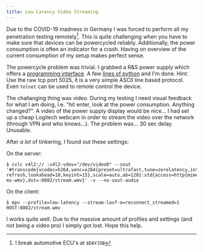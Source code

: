 ```yaml
---
title: Low Latency Video Streaming
---
```


Due to the COVID-19 madness in Germany I was forced to perform all my penetration testing remotely[^1].
This is quite challenging when you have to make sure that devices can be powercycled reliably.
Additionally, the power consumption is often an indicator for a crash.
Having on overview of the current consumption of my setup makes perfect sense.

[^1]: I break automotive ECU's at `$DAYJOB`

The powercycle problem was trivial.
I grabbed a R&S power supply which offers a [programming interface](https://cdn.rohde-schwarz.com/pws/dl_downloads/dl_common_library/dl_manuals/gb_1/h/hmc804x/HMC804x_SCPI_ProgrammersManual_en_02.pdf).
A few [lines of python](https://git.sr.ht/~rumpelsepp/netzteil/tree/master/netzteil) and I'm done.
Hint: Use the raw tcp port 5025, it is a very simple ASCII line based protocol.
Even `telnet` can be used to remote control the device.

The challanging thing was video.
During my testing I need visual feedback for what I am doing, i.e. "hit enter, look at the power consumption. Anything changed?".
A video of the power supply display would be nice…
I had set up a cheap Logitech webcam in order to stream the video over the network (through VPN and who knows…).
The problem was… 30 sec delay.
Unusable.

After *a lot* of tinkering, I found out these settings:

On the server:

```
$ cvlc v4l2:// :v4l2-vdev="/dev/video0" --sout '#transcode{vcodec=h264,venc=x264{preset=ultrafast,tune=zerolatency,intra-refresh,lookahead=10,keyint=15},scale=auto,ab=128}:std{access=http{mime=video/x-ms-wmv},dst=:8082/stream.wmv}' -v --no-sout-audio
```

On the client:

```
$ mpv --profile=low-latency --stream-lavf-o=reconnect_streamed=1 HOST:8082/stream.wmv
```

I works quite well.
Due to the massive amount of profiles and settings (and not being a video pro) I simply got lost.
Hope this help.
